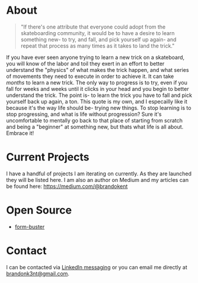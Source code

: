 # About
> "If there's one attribute that everyone could adopt from the skateboarding community, it would be to have a desire to learn something new- to try, and fall, and pick yourself up again- and repeat that process as many times as it takes to land the trick."

If you have ever seen anyone trying to learn a new trick on a skateboard, you will know of the labor and toil they exert in an effort to better understand
the "physics" of what makes the trick happen, and what series of movements they need to execute in order to achieve it. It can take _months_ to learn a new
trick. The only way to progress is to try, even if you fall for weeks and weeks until it clicks in your head and you begin to better understand the trick. 
The point is- to learn the trick you have to fall and pick yourself back up again, a ton. This quote is my own, and I especailly like it because 
it's the way life should be- trying new things. To stop learning is to stop progressing, and what is life without progression? Sure it's uncomfortable to mentally go back to that place 
of starting from scratch and being a "beginner" at something new, but thats what life is all about. Embrace it!

# Current Projects
I have a handful of projects I am iterating on currently. As they are launched they will be listed here.
I am also an author on Medium and my articles can be found here: https://medium.com/@brandokent

# Open Source
- [form-buster](https://github.com/brandokent/form-buster)

# Contact
I can be contacted via [LinkedIn messaging](https://www.linkedin.com/in/brandon-kent/) or you can email me directly at brandonk3nt@gmail.com.
